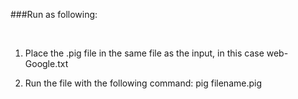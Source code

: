 ###Run as following:

&nbsp;

1. Place the .pig file in the same file as the input, in this case web-Google.txt

2. Run the file with the following command:
   pig filename.pig

